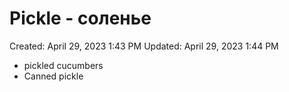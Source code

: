 # Pickle - соленье

Created: April 29, 2023 1:43 PM
Updated: April 29, 2023 1:44 PM

- pickled cucumbers
- Canned pickle